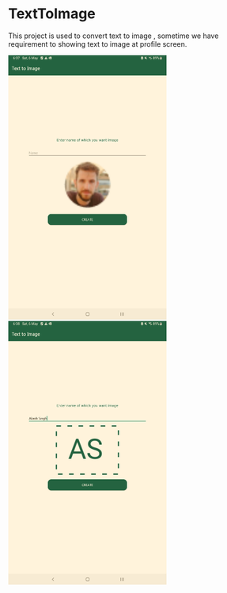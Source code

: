 # TextToImage
This project is used to convert text to image , sometime we have requirement to showing text to image at profile screen.

<img src="Screenshot_20230506_180757.png" width=320 hight=480>

<img src="Screenshot_20230506_180827.png" width=320 hight=480>

